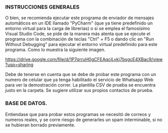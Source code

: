 ### INSTRUCCIONES GENERALES

O bien, se recomienda ejecutar este programa de enviador de mensajes automáticos en un IDE llamado "PyCharm" (que ya tiene predefinido un entorno virtual para la carga de librerías) o si se emplea el famosísimo Visual Studio Code, se pide de la manera más atenta que se ejecute el programa con la combinación de teclas "Ctrl" + F5 o dando clic en "Run Without Debugging" para ejecutar el entorno virtual predefinido para este programa. Como lo muestra la siguiente imagen.

https://drive.google.com/file/d/1P7qrruH0gCFEAqcjLykj7bsgcE4XBac9/view?usp=sharing 

Debe de tenerse en cuenta que se debe de probar este programa con un numero de celular que ya tenga habilitado el servicio de Whatsapp Web para ver la demostración correr. La plantilla CSV de prueba se encuentra justo en la carpeta. Se sugiere utilizar sus propios contactos de prueba. 

### BASE DE DATOS.

Entiendase que para probar estos programas se necesitó de correos y numeros reales, y se corre riesgo de generarles un spam interminable, si no se hubieran borrado previamente. 
